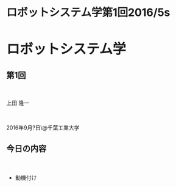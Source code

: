 # ロボットシステム学第1回2016/5s
<h1 style="font-size:250%">ロボットシステム学</h1>
<h2>第1回</h2>

<p>&nbsp;</p>
<p>上田 隆一</p>
<p>&nbsp;</p>
<p>2016年9月?日\@千葉工業大学</p>

<!--nextpage-->

<h2>今日の内容</h2>
　
<ul>
	<li>動機付け</li>
</ul>




